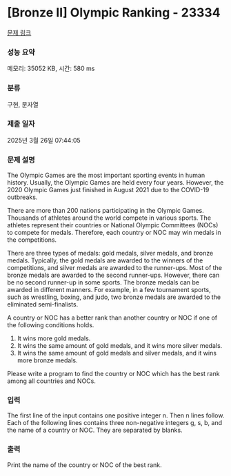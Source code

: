 # [Bronze II] Olympic Ranking - 23334 

[문제 링크](https://www.acmicpc.net/problem/23334) 

### 성능 요약

메모리: 35052 KB, 시간: 580 ms

### 분류

구현, 문자열

### 제출 일자

2025년 3월 26일 07:44:05

### 문제 설명

<p>The Olympic Games are the most important sporting events in human history. Usually, the Olympic Games are held every four years. However, the 2020 Olympic Games just finished in August 2021 due to the COVID-19 outbreaks.</p>

<p>There are more than 200 nations participating in the Olympic Games. Thousands of athletes around the world compete in various sports. The athletes represent their countries or National Olympic Committees (NOCs) to compete for medals. Therefore, each country or NOC may win medals in the competitions.</p>

<p>There are three types of medals: gold medals, silver medals, and bronze medals. Typically, the gold medals are awarded to the winners of the competitions, and silver medals are awarded to the runner-ups. Most of the bronze medals are awarded to the second runner-ups. However, there can be no second runner-up in some sports. The bronze medals can be awarded in different manners. For example, in a few tournament sports, such as wrestling, boxing, and judo, two bronze medals are awarded to the eliminated semi-finalists.</p>

<p>A country or NOC has a better rank than another country or NOC if one of the following conditions holds.</p>

<ol>
	<li>It wins more gold medals.</li>
	<li>It wins the same amount of gold medals, and it wins more silver medals.</li>
	<li>It wins the same amount of gold medals and silver medals, and it wins more bronze medals.</li>
</ol>

<p>Please write a program to find the country or NOC which has the best rank among all countries and NOCs.</p>

### 입력 

 <p>The first line of the input contains one positive integer n. Then n lines follow. Each of the following lines contains three non-negative integers g, s, b, and the name of a country or NOC. They are separated by blanks.</p>

### 출력 

 <p>Print the name of the country or NOC of the best rank.</p>

